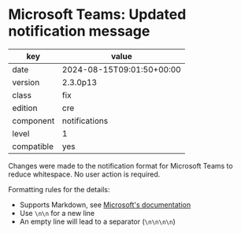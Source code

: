 [//]: # (werk v2)
# Microsoft Teams: Updated notification message

key        | value
---------- | ---
date       | 2024-08-15T09:01:50+00:00
version    | 2.3.0p13
class      | fix
edition    | cre
component  | notifications
level      | 1
compatible | yes

Changes were made to the notification format for Microsoft Teams to reduce
whitespace. No user action is required.

Formatting rules for the details:
* Supports Markdown, see [Microsoft's documentation](https://learn.microsoft.com/en-us/adaptive-cards/authoring-cards/text-features)
* Use `\n\n` for a new line
* An empty line will lead to a separator (`\n\n\n\n`)
